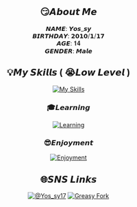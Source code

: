 <div align='center'>
  
## 😏𝘼𝙗𝙤𝙪𝙩 𝙈𝙚

𝙉𝘼𝙈𝙀: 𝙔𝙤𝙨_𝙨𝙮
<br>
𝘽𝙄𝙍𝙏𝙃𝘿𝘼𝙔: 𝟮𝟬𝟭𝟬/𝟭/𝟭𝟳
<br>
𝘼𝙂𝙀: 𝟏𝟒
<br>
𝙂𝙀𝙉𝘿𝙀𝙍: 𝙈𝙖𝙡𝙚

## 💡𝙈𝙮 𝙎𝙠𝙞𝙡𝙡𝙨 ( 😭𝙇𝙤𝙬 𝙇𝙚𝙫𝙚𝙡 )

[![My Skills](https://skillicons.dev/icons?i=bun,cloudflare,codepen,css,express,git,github,html,js,jquery,md,nextjs,nodejs,npm,pnpm,pug,react,sass,tailwind,threejs,ts,vercel,vscode,webpack&perline=9)](https://skillicons.dev)

### 🎓𝙇𝙚𝙖𝙧𝙣𝙞𝙣𝙜

[![Learning](https://skillicons.dev/icons?i=c,cs,cpp,django,figma,firebase,java,prisma,py,supabase,visualstudio&perline=9)](https://skillicons.dev)

### 😎𝙀𝙣𝙟𝙤𝙮𝙢𝙚𝙣𝙩

[![Enjoyment](https://skillicons.dev/icons?i=blender,unity,unreal&perline=9)](https://skillicons.dev)

## 🌐𝙎𝙉𝙎 𝙇𝙞𝙣𝙠𝙨
[![@Yos_sy17](https://img.shields.io/badge/@yos_sy17-000000.svg?logo=x&style=for-the-badge)](https://twitter.com/yos_sy17)
[![Greasy Fork](https://img.shields.io/badge/greasyfork-670000.svg?logo=greasyfork&style=for-the-badge)](https://greasyfork.org/ja/users/1319247-yos-sy)

</div>
